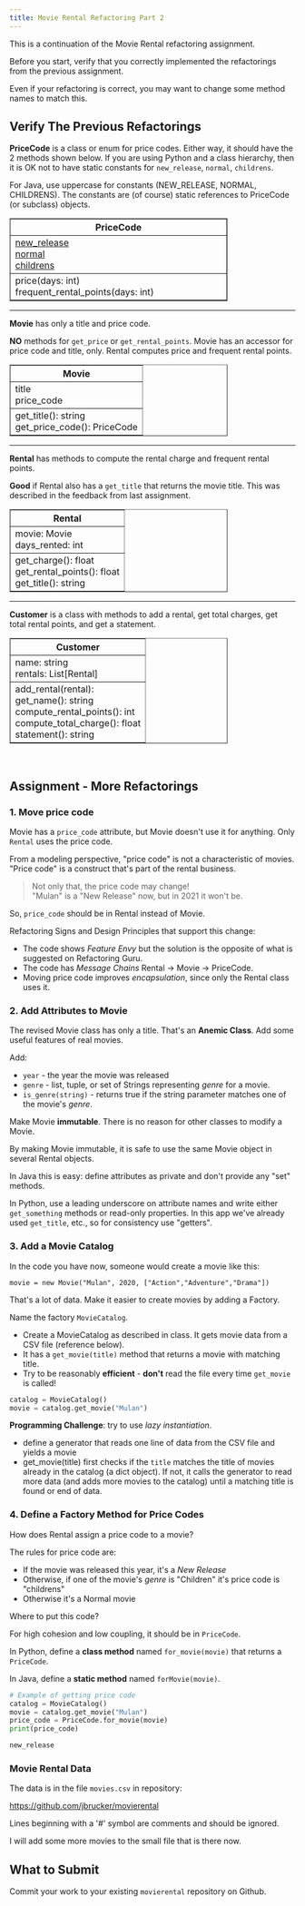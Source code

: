```yaml
---
title: Movie Rental Refactoring Part 2
---
```


This is a continuation of the Movie Rental refactoring assignment.

Before you start, verify that you correctly implemented the refactorings
from the previous assignment.

Even if your refactoring is correct, you may want to change some method names to match this.

## Verify The Previous Refactorings

**PriceCode** is a class or enum for price codes.
Either way, it should have the 2 methods shown below.
If you are using Python and a class hierarchy, then it is
OK not to have static constants for `new_release`, `normal`, `childrens`.

For Java, use uppercase for constants (NEW\_RELEASE, NORMAL, CHILDRENS).
The constants are (of course) static references to PriceCode (or subclass) objects.

<table border="1" style="width:24em">
<tr><th width="40%">PriceCode</th></tr>
<tr><td>
<u>new_release</u> <br/>
<u>normal</u> <br/>
<u>childrens</u> <br/>
</td>
</tr>
<tr><td>
price(days: int) <br/>
frequent_rental_points(days: int)
</td>
</tr>
</table>

---
**Movie** has only a title and price code.

**NO** methods for `get_price` or `get_rental_points`.  Movie has an accessor for price code and title, only. Rental computes price and frequent rental points.

<table border="1" style="width:24em;">
<tr><th>Movie</th></tr>
<tr><td>
title <br/>
price_code <br/>
</td>
</tr>
<tr><td>
get_title(): string <br/>
get_price_code(): PriceCode
</td>
</tr>
</table>

---

**Rental** has methods to compute the rental charge and frequent rental points.

**Good** if Rental also has a `get_title` that returns the movie title.  This was described in the feedback from last assignment.

<table border="1" style="width:24em;">
<tr><th>Rental</th></tr>
<tr><td>
movie: Movie <br/>
days_rented: int
</td>
</tr>
<tr><td>
get_charge(): float <br/>
get_rental_points(): float <br/>
get_title(): string <br/>
</td>
</tr>
</table>

---

**Customer** is a class with methods to add a rental, get total charges, get total rental points, and get a statement.

<table border="1" style="width:24em;">
<tr><th>Customer</th></tr>
<tr><td>
name: string <br/>
rentals: List[Rental]
</td>
</tr>
<tr><td>
add_rental(rental): <br/>
get_name(): string <br/>
compute_rental_points(): int <br/>
compute_total_charge(): float <br/>
statement(): string
</td>
</tr>
</table>

&nbsp;

## Assignment - More Refactorings

### 1. Move price code

Movie has a `price_code` attribute, but Movie doesn't use it for anything.
Only `Rental` uses the price code.

From a modeling perspective, "price code" is not a characteristic of movies.
"Price code" is a construct that's part of the rental business.

> Not only that, the price code may change!    
> "Mulan" is a "New Release" now, but in 2021 it won't be.    

So, `price_code` should be in Rental instead of Movie.

Refactoring Signs and Design Principles that support this change:

* The code shows *Feature Envy* but the solution is the opposite of what is suggested on Refactoring Guru.
* The code has *Message Chains* Rental -> Movie -> PriceCode.
* Moving price code improves *encapsulation*, since only the Rental class uses it.

### 2. Add Attributes to Movie

The revised Movie class has only a title. That's an **Anemic Class**. Add some useful features of real movies.

Add:
* `year` - the year the movie was released
* `genre` - list, tuple, or set of Strings representing *genre* for a movie.
* `is_genre(string)` - returns true if the string parameter matches one of the movie's *genre*.  

Make Movie **immutable**. There is no reason for other classes to modify a Movie.

By making Movie immutable, it is safe to use the same Movie object in several Rental objects.

In Java this is easy: define attributes as private and don't provide any "set" methods.

In Python, use a leading underscore on attribute names and write either `get_something` methods or read-only properties.  In this app we've already used `get_title`, etc., so for consistency use "getters".

### 3. Add a Movie Catalog

In the code you have now, someone would create a movie like this:
```
movie = new Movie("Mulan", 2020, ["Action","Adventure","Drama"])
```

That's a lot of data.  Make it easier to create movies by adding a Factory.

Name the factory `MovieCatalog`.

* Create a MovieCatalog as described in class. It gets movie data from a CSV file (reference below).
* It has a `get_movie(title)` method that returns a movie with matching title.
* Try to be reasonably **efficient** - **don't** read the file every time `get_movie` is called!
```python
catalog = MovieCatalog()
movie = catalog.get_movie("Mulan")
```

**Programming Challenge**: try to use *lazy instantiation*. 

- define a generator that reads one line of data from the CSV file and yields a movie
- get_movie(title) first checks if the `title` matches the title of movies already in the catalog (a dict object). If not, it calls the generator to read more data (and adds more movies to the catalog) until a matching title is found or end of data.

### 4. Define a Factory Method for Price Codes

How does Rental assign a price code to a movie?

The rules for price code are:

* If the movie was released this year, it's a *New Release*
* Otherwise, if one of the movie's *genre* is "Children" it's price code is "childrens"
* Otherwise it's a Normal movie

Where to put this code?  

For high cohesion and low coupling, it should be in `PriceCode`.

In Python, define a **class method** named `for_movie(movie)` that returns a `PriceCode`.

In Java, define a **static method** named `forMovie(movie)`.

```python
# Example of getting price code
catalog = MovieCatalog()
movie = catalog.get_movie("Mulan")
price_code = PriceCode.for_movie(movie)
print(price_code)

new_release
```

### Movie Rental Data

The data is in the file `movies.csv` in repository:

https://github.com/jbrucker/movierental

Lines beginning with a '#' symbol are comments and should be ignored.

I will add some more movies to the small file that is there now.

## What to Submit

Commit your work to your existing `movierental` repository on Github.
